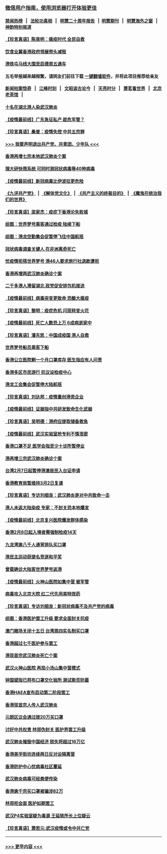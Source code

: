 ### [微信用户指南，使用浏览器打开体验更佳](https://github.com/gfw-breaker/banned-news1/blob/master/indexes/wechat-guide.md?t=0)
#### [禁闻热榜](热点新闻.md?t=0)  &nbsp;&nbsp;|&nbsp;&nbsp; [法轮功真相](https://github.com/gfw-breaker/truth/blob/master/README.md?t=0) &nbsp;&nbsp;|&nbsp;&nbsp; [明慧二十周年报告](https://github.com/gfw-breaker/mh-reports/blob/master/README.md?t=0) &nbsp;&nbsp;|&nbsp;&nbsp;[明慧期刊](https://github.com/gfw-breaker/mh-qikan) &nbsp;&nbsp;|&nbsp;&nbsp; [明慧海外之窗](https://github.com/gfw-breaker/mh-news/blob/master/README.md?t=0) &nbsp;&nbsp;|&nbsp;&nbsp; [神韵特别报道](https://github.com/gfw-breaker/mh-news/blob/master/shenyun.md?t=0)
#### [【珍言真语】陈竟明：瘟疫时代 全民自救](../pages/nsc415/n11866765.md?t=02140511) 
#### [饮食业冀香港政府领展带头减租](../pages/nsc415/n11864876.md?t=02140511) 
#### [港铁屯马线大围至启德周五通车](../pages/nsc415/n11864842.md?t=02140511) 
#### 五毛举报越来越频繁，请网友们前往下载 [一键翻墙软件](https://github.com/gfw-breaker/ssr-accounts)，并将此项目推荐给亲友
#### [新闻拍案惊奇](https://github.com/gfw-breaker/banned-news1/blob/master/pages/link4.md) &nbsp;&nbsp;|&nbsp;&nbsp; [江峰时刻](https://github.com/gfw-breaker/banned-news1/blob/master/pages/link4.md) &nbsp;&nbsp;|&nbsp;&nbsp; [文昭谈古论今](https://github.com/gfw-breaker/banned-news1/blob/master/pages/link4.md) &nbsp;&nbsp;|&nbsp;&nbsp; [天亮时分](https://github.com/gfw-breaker/banned-news1/blob/master/pages/link4.md) &nbsp;&nbsp;|&nbsp;&nbsp; [萧茗看世界](https://github.com/gfw-breaker/banned-news1/blob/master/pages/link4.md) &nbsp;&nbsp;|&nbsp;&nbsp; [北京老茶馆](https://github.com/gfw-breaker/banned-news1/blob/master/pages/link4.md) &nbsp;&nbsp;|&nbsp;&nbsp; 
#### [十名在湖北港人染武汉肺炎](../pages/nsc415/n11864807.md?t=02140511) 
#### [【疫情最前线】广东急征私产 趁危军管？](../pages/nsc415/n11864205.md?t=02140511) 
#### [【珍言真语】桑普：疫情失控 中共五宗罪](../pages/nsc415/n11864157.md?t=02140511) 
#### [>>> 我要声明退出共产党、共青团、少年队 <<<](https://github.com/begood0513/goodnews/blob/master/quit/letter.md) 
#### [香港再增七宗本地武汉肺炎个案](../pages/nsc415/n11862405.md?t=02140511) 
#### [理大研快筛系统 可同时测冠状病毒等40种病毒](../pages/nsc415/n11862376.md?t=02140511) 
#### [【疫情最前线】新冠病毒比伊波拉更危险](../pages/nsc415/n11862199.md?t=02140511) 
#### [《九评共产党》](https://github.com/begood0513/9ping.md/blob/master/README.md) &nbsp;|&nbsp; [《解体党文化》](../../../../jtdwh.md/blob/master/README.md)  &nbsp;|&nbsp; [《共产主义的终极目的》](../../../../gczydzjmd.md/blob/master/README.md) &nbsp;|&nbsp; [《魔鬼在统治我们的世界》](../../../../mgztzwmdsj.md/blob/master/README.md) 
#### [【珍言真语】梁家杰：疫症下香港沦失败城](../pages/nsc415/n11861588.md?t=02140511) 
#### [组图：世界梦号乘客通过检疫 陆续下船](../pages/nsc415/n11858302.md?t=02140511) 
#### [组图：港龙空勤集会促暂停飞往中国航班](../pages/nsc415/n11858190.md?t=02140511) 
#### [冠状病毒调查关键人 在非洲离奇死亡](../pages/nsc415/n11859798.md?t=02140511) 
#### [忧疫情拒搭世界梦号 港46人要求旅行社退款遭拒](../pages/nsc415/n11859849.md?t=02140511) 
#### [香港再增两武汉肺炎确诊个案](../pages/nsc415/n11859833.md?t=02140511) 
#### [二千多港人滞留湖北 政党促安排包机接送](../pages/nsc415/n11859831.md?t=02140511) 
#### [【疫情最前线】病毒突变更致命 恐酿大瘟疫](../pages/nsc415/n11859604.md?t=02140511) 
#### [【珍言真语】黎明：疫症危机 闪现转变火花](../pages/nsc415/n11859199.md?t=02140511) 
#### [【疫情最前线】死亡人数恐上万 6成病逝家中](../pages/nsc415/n11856687.md?t=02140511) 
#### [【珍言真语】潘东凯：中国成疫国 港人自救](../pages/nsc415/n11856962.md?t=02140511) 
#### [世界梦号船员乘客下船](../pages/nsc415/n11856883.md?t=02140511) 
#### [香港公立医院剩一个月口罩库存 医生指应有人问责](../pages/nsc415/n11856875.md?t=02140511) 
#### [香港多区市民游行 抗议设检疫中心](../pages/nsc415/n11856866.md?t=02140511) 
#### [港龙工会集会促暂停大陆航班](../pages/nsc415/n11856840.md?t=02140511) 
#### [【珍言真语】刘达邦：疫情重创港资企业](../pages/nsc415/n11854274.md?t=02140511) 
#### [【疫情最前线】证据指中共研发致命生化武器](../pages/nsc415/n11853087.md?t=02140511) 
#### [【珍言真语】吴明德：港府应提取储备救急](../pages/nsc415/n11852734.md?t=02140511) 
#### [【疫情最前线】武汉实验室抢专利不慎泄密](../pages/nsc415/n11850310.md?t=02140511) 
#### [香港口罩不足 医学会指至少十诊所暂停业](../pages/nsc415/n11850301.md?t=02140511) 
#### [港再增三宗武汉肺炎确诊个案](../pages/nsc415/n11850328.md?t=02140511) 
#### [台湾2月7日起暂停港澳居民入台证申请](../pages/nsc415/n11850304.md?t=02140511) 
#### [香港教育局暂维持3月2日复课](../pages/nsc415/n11850260.md?t=02140511) 
#### [【珍言真语】专访刘细良：武汉肺炎是对中共致命一击](../pages/nsc415/n11849934.md?t=02140511) 
#### [港人未返大陆染疫 专家：不封关恐本地爆发](../pages/nsc415/n11848021.md?t=02140511) 
#### [【疫情最前线】北京复兴医院爆发群体感染](../pages/nsc415/n11847626.md?t=02140511) 
#### [香港2月8日起入境者需强制检疫14天](../pages/nsc415/n11847658.md?t=02140511) 
#### [九龙湾逾八千人通宵排队买口罩](../pages/nsc415/n11847647.md?t=02140511) 
#### [港民主运动获提名竞逐和平奖](../pages/nsc415/n11847633.md?t=02140511) 
#### [曾载确诊大陆客世界梦号返港](../pages/nsc415/n11847608.md?t=02140511) 
#### [【疫情最前线】火神山医院如集中营 被军管](../pages/nsc415/n11847524.md?t=02140511) 
#### [病毒攻入北京大院 红二代先用美特效药](../pages/nsc415/n11847427.md?t=02140511) 
#### [【珍言真语】专访刘细良：新冠状病毒不及共产党的病毒](../pages/nsc415/n11847164.md?t=02140511) 
#### [组图：香港医护罢工升级 要求全面封关抗疫](../pages/nsc415/n11844107.md?t=02140511) 
#### [澳门赌场关闭十五日 台湾周四实名制买口罩](../pages/nsc415/n11845083.md?t=02140511) 
#### [香港超过七千医护参与罢工](../pages/nsc415/n11845051.md?t=02140511) 
#### [港现首宗武汉肺炎死亡个案](../pages/nsc415/n11844998.md?t=02140511) 
#### [武汉火神山医院 再现小汤山集中营模式](../pages/nsc415/n11844763.md?t=02140511) 
#### [钟国斌指已将布口罩交化验所 测试能否防菌](../pages/nsc415/n11842783.md?t=02140511) 
#### [香港HAEA宣布启动第二阶段罢工](../pages/nsc415/n11842723.md?t=02140511) 
#### [香港现首宗人传人武汉肺炎](../pages/nsc415/n11842766.md?t=02140511) 
#### [元朗区议会通过拨20万买口罩](../pages/nsc415/n11842754.md?t=02140511) 
#### [讨好中共权贵 林郑伪封关 医护界罢工升级](../pages/nsc415/n11842359.md?t=02140511) 
#### [武汉肺炎摧毁中国经济 损失将超过16万亿](../pages/nsc415/n11839723.md?t=02140511) 
#### [香港美孚街坊连续两日反对设隔离营](../pages/nsc415/n11839962.md?t=02140511) 
#### [香港防护中心忧病毒社区蔓延](../pages/nsc415/n11839933.md?t=02140511) 
#### [武汉肺炎病毒可经粪便传染](../pages/nsc415/n11839939.md?t=02140511) 
#### [香港逾千宗买口罩被骗涉82万](../pages/nsc415/n11839914.md?t=02140511) 
#### [林郑拒会面 医护如期罢工](../pages/nsc415/n11839892.md?t=02140511) 
#### [武汉P4实验室疑为毒源 王延轶所长上位疑云](../pages/nsc415/n11835543.md?t=02140511) 
#### [【珍言真语】萧若元:武汉疫情或令中共亡党](../pages/nsc415/n11829394.md?t=02140511) 

----
#### [ >>> 更早内容 <<< ](../indexes/nsc415-earlier.md)
